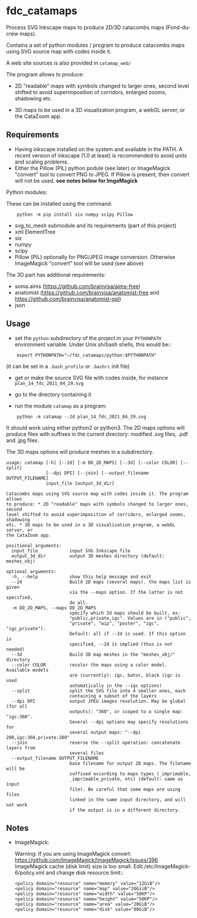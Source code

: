 # fdc_catamaps
Process SVG Inkscape maps to produce 2D/3D catacombs maps (Fond-du-crew maps).

Contains a set of python modules / program to produce catacombs maps using SVG source map with codes inside it.

A web site sources is also provided in `catamap_web/`


The program allows to produce:

* 2D "readable" maps with symbols changed to larger ones, second level shifted to avoid superimposition of corridors, enlarged zooms, shadowing etc.

* 3D maps to be used in a 3D visualization program, a webGL server, or the CataZoom app.

Requirements
------------

* Having inkscape installed on the system and available in the PATH.
  A recent version of inkscape (1.0 at least) is recommended to avoid units and
  scaling problems.
* Either the Pillow (PIL) python podule (see later) or ImageMagick "convert"
  tool to convert PNG to JPEG. If Pillow is present, then convert will not be
  used. **see notes below for ImgeMagick**

Python modules:

These can be installed using the command:
```
    python -m pip install six numpy scipy Pillow
```
* svg_to_mesh submodule and its requirements (part of this project)
* xml ElementTree
* six
* numpy
* scipy
* Pillow (PIL) optionally for PNG/JPEG image conversion. Otherwise ImageMagick
  "convert" tool will be used (see above)

The 3D part has additional requirements:

* soma.aims (https://github.com/brainvisa/aims-free)
* anatomist (https://github.com/brainvisa/anatomist-free and
  https://github.com/brainvisa/anatomist-gpl)
* json

Usage
-----

* set the ``python`` subdirectory of the project in your ``PYTHONPATH`` environment variable. Under Unix sh/bash shells, this would be::
```
    export PYTHONPATH="~/fdc_catamaps/python:$PYTHONPATH"
```
  (it can be set in a ``.bash_profile`` or ``.bashrc`` init file)

* get or make the source SVG file with codes inside, for instance ``plan_14_fdc_2021_04_29.svg``

* go to the directory containing it
* run the module `catamap` as a program:
```
    python -m catamap --2d plan_14_fdc_2021_04_29.svg
```
It should work using either python2 or python3.
The 2D maps options will produce files with suffixes in the current directory:
modified .svg files, .pdf and .jpg files.

The 3D maps options will produce meshes in a subdirectory.

```
usage: catamap [-h] [--2d] [-m DO_2D_MAPS] [--3d] [--color COLOR] [--split]
               [--dpi DPI] [--join] [--output_filename OUTPUT_FILENAME]
               input_file [output_3d_dir]

Catacombs maps using SVG source map with codes inside it. The program allows
to produce: * 2D "readable" maps with symbols changed to larger ones, second
level shifted to avoid superimposition of corridors, enlarged zooms, shadowing
etc. * 3D maps to be used in a 3D visualization program, a webGL server, or
the CataZoom app.

positional arguments:
  input_file            input SVG Inkscape file
  output_3d_dir         output 3D meshes directory (default: meshes_obj)

optional arguments:
  -h, --help            show this help message and exit
  --2d                  Build 2D maps (several maps). the maps list is given
                        via the --maps option. If the latter is not specified,
                        do all.
  -m DO_2D_MAPS, --maps DO_2D_MAPS
                        specify which 2d maps should be built, ex:
                        "public,private,igc". Values are in ("public",
                        "private", "wip", "poster", "igc", "igc_private").
                        Default: all if --2d is used. If this option is
                        specified, --2d is implied (thus is not needed)
  --3d                  Build 3D map meshes in the "meshes_obj/" directory
  --color COLOR         recolor the maps using a color model. Available models
                        are (currently): igc, bator, black (igc is used
                        automatically in the --igc options)
  --split               split the SVG file into 4 smaller ones, each
                        containing a subset of the layers
  --dpi DPI             output JPEG images resolution. May be global (for all
                        outputs): "360", or scoped to a single map: "igc:360".
                        Several --dpi options may specify resolutions for
                        several output maps: "--dpi 200,igc:360,private:280"
  --join                reverse the --split operation: concatenate layers from
                        several files
  --output_filename OUTPUT_FILENAME
                        base filename for output 2D maps. The filename will be
                        suffixed according to maps types (_imprimable,
                        _imprimable_private, etc) (default: same as input
                        file). Be careful that some maps are using files
                        linked in the same input directory, and will not work
                        if the output is in a different directory.
```

Notes
-----

* ImageMagick:

  Warning: If you are using ImageMagick convert:
  https://github.com/ImageMagick/ImageMagick/issues/396
ImageMagick cache (disk limit) size is too small.
Edit /etc/ImageMagick-6/policy.xml and change disk resource limit::

      <policy domain="resource" name="memory" value="12GiB"/>
      <policy domain="resource" name="map" value="20GiiB"/>
      <policy domain="resource" name="width" value="50KP"/>
      <policy domain="resource" name="height" value="50KP"/>
      <policy domain="resource" name="area" value="20GiB"/>
      <policy domain="resource" name="disk" value="80GiB"/>

